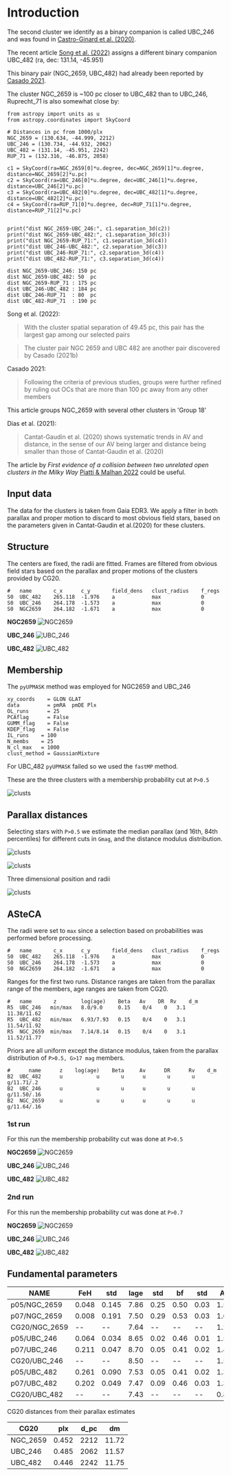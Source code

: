

# Introduction


The second cluster we identify as a binary companion is called UBC_246 and was
found in [Castro-Ginard et al. (2020)](https://ui.adsabs.harvard.edu/abs/2020A%26A...635A..45C/abstract).

The recent article [Song et al. (2022)](https://ui.adsabs.harvard.edu/abs/2022arXiv220812935S/abstract) assigns a different binary
companion UBC_482 (ra, dec: 131.14, -45.951)

This binary pair (NGC_2659, UBC_482) had already been reported by
[Casado 2021](https://ui.adsabs.harvard.edu/abs/2021ARep...65..755C/abstract).

The cluster NGC_2659 is ~100 pc closer to UBC_482 than to UBC_246, Ruprecht_71
is also somewhat close by:

```
from astropy import units as u
from astropy.coordinates import SkyCoord

# Distances in pc from 1000/plx
NGC_2659 = (130.634, -44.999, 2212)
UBC_246 = (130.734, -44.932, 2062)
UBC_482 = (131.14, -45.951, 2242)
RUP_71 = (132.316, -46.875, 2058)

c1 = SkyCoord(ra=NGC_2659[0]*u.degree, dec=NGC_2659[1]*u.degree, distance=NGC_2659[2]*u.pc)
c2 = SkyCoord(ra=UBC_246[0]*u.degree, dec=UBC_246[1]*u.degree, distance=UBC_246[2]*u.pc)
c3 = SkyCoord(ra=UBC_482[0]*u.degree, dec=UBC_482[1]*u.degree, distance=UBC_482[2]*u.pc)
c4 = SkyCoord(ra=RUP_71[0]*u.degree, dec=RUP_71[1]*u.degree, distance=RUP_71[2]*u.pc)


print("dist NGC_2659-UBC_246:", c1.separation_3d(c2))
print("dist NGC_2659-UBC_482:", c1.separation_3d(c3))
print("dist NGC_2659-RUP_71:", c1.separation_3d(c4))
print("dist UBC_246-UBC_482:", c2.separation_3d(c3))
print("dist UBC_246-RUP_71:", c2.separation_3d(c4))
print("dist UBC_482-RUP_71:", c3.separation_3d(c4))

dist NGC_2659-UBC_246: 150 pc
dist NGC_2659-UBC_482: 50  pc
dist NGC_2659-RUP_71 : 175 pc
dist UBC_246-UBC_482 : 184 pc
dist UBC_246-RUP_71  : 80  pc
dist UBC_482-RUP_71  : 190 pc
```

Song et al. (2022):

> With the cluster spatial separation of 49.45 pc, this pair has the largest gap among our selected pairs

> The cluster pair NGC 2659 and UBC 482 are another pair discovered
by Casado (2021b)


Casado 2021:

> Following the criteria of previous studies, groups were further refined
by ruling out OCs that are more than 100 pc away from any other members

This article groups NGC_2659 with several other clusters in 'Group 18'


Dias et al. (2021):

> Cantat-Gaudin et al. (2020) shows systematic trends in AV and distance,
in the sense of our AV being larger and distance being smaller than those
of Cantat-Gaudin et al. (2020)


The article by *First evidence of a collision between two unrelated open
clusters in the Milky Way* [Piatti & Malhan 2022](https://ui.adsabs.harvard.edu/abs/2022MNRAS.511L...1P/abstract) could be useful.


## Input data

The data for the  clusters is taken from Gaia EDR3. We apply a filter in
both parallax and proper motion to discard to most obvious field stars,
based on the parameters given in Cantat-Gaudin et al.(2020) for these clusters.



## Structure

The centers are fixed, the radii are fitted. Frames are filtered from obvious
field stars based on the parallax and proper motions of the clusters provided
by CG20.

```
#   name       c_x      c_y       field_dens   clust_radius    f_regs
S0  UBC_482    265.118  -1.976    a            max             0
S0  UBC_246    264.178  -1.573    a            max             0
S0  NGC2659    264.182  -1.671    a            max             0
```

**NGC2659**
![NGC2659](./2_pipeline/1_ASteCA_out/struct/NGC2659/NGC2659_A3_rad.png)

**UBC_246**
![UBC_246](./2_pipeline/1_ASteCA_out/struct/UBC_246/UBC_246_A3_rad.png)

**UBC_482**
![UBC_482](./2_pipeline/1_ASteCA_out/struct/UBC_482/UBC_482_A3_rad.png)




## Membership

The `pyUPMASK`  method was employed for NGC2659 and UBC_246

```
xy_coords    = GLON GLAT
data         = pmRA  pmDE Plx
OL_runs      = 25
PCAflag      = False
GUMM_flag    = False
KDEP_flag    = False
IL_runs    = 100
N_membs    = 25
N_cl_max   = 1000
clust_method = GaussianMixture
```

For UBC_482 `pyUPMASK` failed so we used the `fastMP` method.


These are the three clusters with a membership probability cut at `P>0.5`

![clusts](./2_pipeline/plots/3_clusts.png)


## Parallax distances

Selecting stars with `P>0.5` we estimate the median parallax (and 16th, 84th
percentiles) for different cuts in `Gmag`, and the distance modulus
distribution.


![clusts](./2_pipeline/plots/plx_vs_Gmag.png)


![clusts](./2_pipeline/plots/dm_hist.png)


Three dimensional position and radii

![clusts](./2_pipeline/plots/XYZ.png)


## ASteCA

The radii were set to `max` since a selection based on probabilities was
performed before processing.

```
#   name       c_x      c_y       field_dens   clust_radius    f_regs
S0  UBC_482    265.118  -1.976    a            max             0
S0  UBC_246    264.178  -1.573    a            max             0
S0  NGC2659    264.182  -1.671    a            max             0
```

Ranges for the first two runs. Distance ranges are taken from the parallax
range of the members, age ranges are taken from CG20.

```
#   name       z        log(age)    Beta   Av    DR  Rv    d_m
R5  UBC_246   min/max   8.0/9.0     0.15    0/4    0   3.1   11.38/11.62
R5  UBC_482   min/max   6.93/7.93   0.15    0/4    0   3.1   11.54/11.92
R5  NGC_2659  min/max   7.14/8.14   0.15    0/4    0   3.1   11.52/11.77
```

Priors are all uniform except the distance modulus, taken from the parallax
distribution of `P>0.5, G>17 mag` members.

```
#      name      z    log(age)    Beta     Av      DR      Rv    d_m
B2  UBC_482      u           u       u      u       u       u     g/11.71/.2
B2  UBC_246      u           u       u      u       u       u     g/11.50/.16
B2  NGC_2659     u           u       u      u       u       u     g/11.64/.16
```


### 1st run

For this run the membership probability cut was done at `P>0.5`

**NGC2659**
![NGC2659](./2_pipeline/1_ASteCA_out/p05/NGC_2659/NGC_2659_D3.png)


**UBC_246**
![UBC_246](./2_pipeline/1_ASteCA_out/p05/UBC_246/UBC_246_D3.png)


**UBC_482**
![UBC_482](./2_pipeline/1_ASteCA_out/p05/UBC_482/UBC_482_D3.png)



### 2nd run

For this run the membership probability cut was done at `P>0.7`


**NGC2659**
![NGC2659](./2_pipeline/1_ASteCA_out/p07/NGC_2659/NGC_2659_D3.png)


**UBC_246**
![UBC_246](./2_pipeline/1_ASteCA_out/p07/UBC_246/UBC_246_D3.png)


**UBC_482**
![UBC_482](./2_pipeline/1_ASteCA_out/p07/UBC_482/UBC_482_D3.png)




## Fundamental parameters

| **NAME**       | **FeH** | **std** | **lage** | **std** | **bf** | **std** | **Av** | **std** | **dm** | **std** |
| -------------- | ------- | ------- | -------- | ------- | ------ | ------- | ------ | ------- | ------ | ------- |
| p05/NGC\_2659  | 0.048   | 0.145  | 7.86   | 0.25   | 0.50   | 0.03  | 1.57  | 0.12  | 11.63  | 0.07   |
| p07/NGC\_2659  | 0.008   | 0.191  | 7.50   | 0.29   | 0.53   | 0.03  | 1.62  | 0.13  | 11.60  | 0.06   |
| CG20/NGC\_2659 | \--     | \--    | 7.64   | \--    | \--    | \--   | 1.21  | \--   | 11.61  | \--    |
| p05/UBC\_246   | 0.064   | 0.034  | 8.65   | 0.02   | 0.46   | 0.01  | 1.57  | 0.03  | 11.41  | 0.02   |
| p07/UBC\_246   | 0.211   | 0.047  | 8.70   | 0.05   | 0.41   | 0.02  | 1.49  | 0.04  | 11.41  | 0.07   |
| CG20/UBC\_246  | \--     | \--    | 8.50   | \--    | \--    | \--   | 1.59  | \--   | 11.63  | \--    |
| p05/UBC\_482   | 0.261   | 0.090  | 7.53   | 0.05   | 0.41   | 0.02  | 1.34  | 0.08  | 11.64  | 0.08   |
| p07/UBC\_482   | 0.202   | 0.049  | 7.47   | 0.09   | 0.46   | 0.03  | 1.36  | 0.07  | 11.64  | 0.08   |
| CG20/UBC\_482  | \--     | \--    | 7.43   | \--    | \--    | \--   | 0.88  | \--   | 11.76  | \--    |

CG20 distances from their parallax estimates

| **CG20**  | **plx** | **d\_pc** | **dm** |
| --------- | ------- | --------- | ------ |
| NGC\_2659 | 0.452   | 2212      | 11.72  |
| UBC\_246  | 0.485   | 2062      | 11.57  |
| UBC\_482  | 0.446   | 2242      | 11.75  |